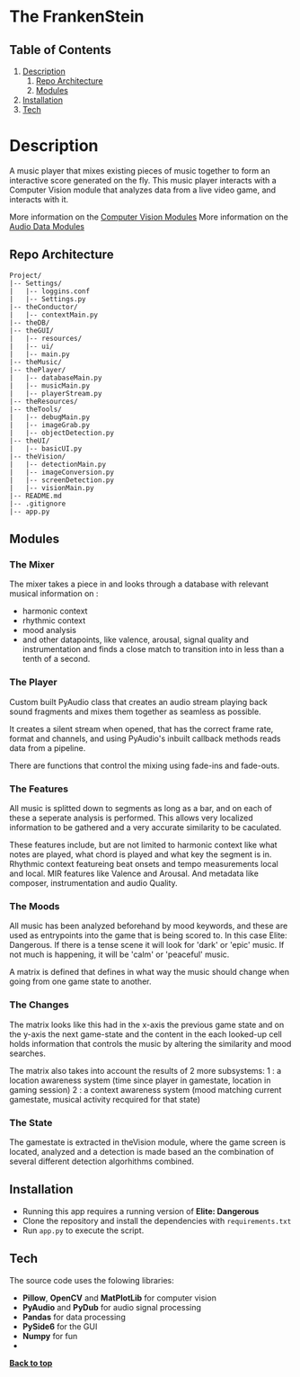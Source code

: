 # The FrankenStein

## Table of Contents
1. [Description](#description)
	1. [Repo Architecture](#repo-architecture)
	2. [Modules](#Modules)
2. [Installation](#installation)
3. [Tech](#tech)

# Description

A music player that mixes existing pieces of music together to form an interactive score generated on the fly.
This music player interacts with a Computer Vision module that analyzes data from a live video game, and interacts
with it.

More information on the [Computer Vision Modules](https://github.com/manwithplan/theFrankenstein/blob/main/README-DATA.md)
More information on the [Audio Data Modules](https://github.com/manwithplan/theFrankenstein/blob/main/README-CV.md)

## Repo Architecture
```
Project/
|-- Settings/
|   |-- loggins.conf
|   |-- Settings.py
|-- theConductor/
|   |-- contextMain.py
|-- theDB/
|-- theGUI/
|   |-- resources/
|   |-- ui/
|   |-- main.py
|-- theMusic/
|-- thePlayer/
|   |-- databaseMain.py
|   |-- musicMain.py
|   |-- playerStream.py
|-- theResources/
|-- theTools/
|   |-- debugMain.py
|   |-- imageGrab.py
|   |-- objectDetection.py
|-- theUI/
|   |-- basicUI.py
|-- theVision/
|   |-- detectionMain.py
|   |-- imageConversion.py
|   |-- screenDetection.py
|   |-- visionMain.py
|-- README.md
|-- .gitignore
|-- app.py
```

## Modules

### The Mixer

The mixer takes a piece in and looks through a database with relevant musical information on :
- harmonic context
- rhythmic context
- mood analysis 
- and other datapoints, like valence, arousal, signal quality and instrumentation
and finds a close match to transition into in less than a tenth of a second.

### The Player

Custom built PyAudio class that creates an audio stream playing back sound fragments and mixes them together
as seamless as possible.

It creates a silent stream when opened, that has the correct frame rate, format and channels, and using 
PyAudio's inbuilt callback methods reads data from a pipeline.

There are functions that control the mixing using fade-ins and fade-outs.

### The Features

All music is splitted down to segments as long as a bar, and on each of these a seperate analysis is performed. 
This allows very localized information to be gathered and a very accurate similarity to be caculated.

These features include, but are not limited to harmonic context like what notes are played, what chord is 
played and what key the segment is in. Rhythmic context featureing beat onsets and tempo measurements local and
local. MIR features like Valence and Arousal. And metadata like composer, instrumentation and audio Quality.

### The Moods

All music has been analyzed beforehand by mood keywords, and these are used as entrypoints into the game that
is being scored to. In this case Elite: Dangerous. If there is a tense scene it will look for 'dark' or
'epic' music. If not much is happening, it will be 'calm' or 'peaceful' music.

A matrix is defined that defines in what way the music should change when going from one game state to another.

### The Changes

The matrix looks like this had in the x-axis the previous game state and on the y-axis the next game-state and 
the content in the each looked-up cell holds information that controls the music by altering the similarity and
mood searches.

The matrix also takes into account the results of 2 more subsystems:
1 : a location awareness system (time since player in gamestate, location in gaming session)
2 : a context awareness system (mood matching current gamestate, musical activity recquired for that state) 

### The State

The gamestate is extracted in theVision module, where the game screen is located, analyzed and a detection
is made based an the combination of several different detection algorhithms combined.

## Installation
- Running this app requires a running version of **Elite: Dangerous**
- Clone the repository and install the dependencies with `requirements.txt`
- Run `app.py` to execute the script.

## Tech
The source code uses the folowing libraries:

- **Pillow**, **OpenCV** and **MatPlotLib** for computer vision
- **PyAudio** and **PyDub** for audio signal processing
- **Pandas** for data processing
- **PySide6** for the GUI
- **Numpy** for fun
- 
**[Back to top](#table-of-contents)**
